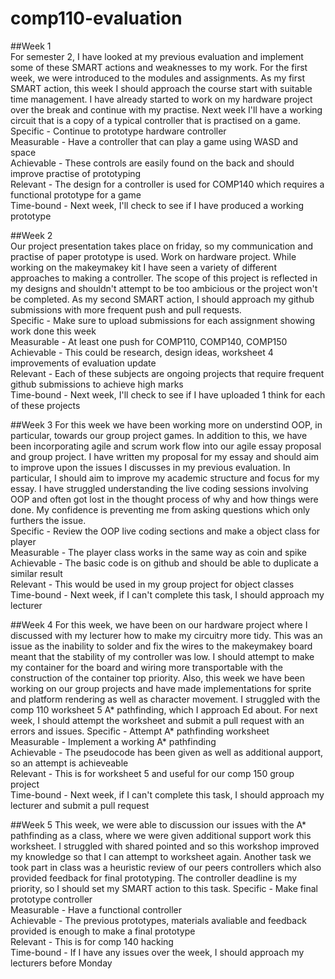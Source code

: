 # comp110-evaluation

##Week 1  
For semester 2, I have looked at my previous evaluation and implement some of these SMART actions and weaknesses to my work. For the first week, we were introduced to the modules and assignments. As my first SMART action, this week I should approach the course start with suitable time management. I have already started to work on my hardware project over the break and continue with my practise. Next week I'll have a working circuit that is a copy of a typical controller that is practised on a game.  
Specific - Continue to prototype hardware controller  
Measurable - Have a controller that can play a game using WASD and space  
Achievable - These controls are easily found on the back and should improve practise of prototyping  
Relevant - The design for a controller is used for COMP140 which requires a functional prototype for a game  
Time-bound - Next week, I'll check to see if I have produced a working prototype  

##Week 2  
Our project presentation takes place on friday, so my communication and practise of paper prototype is used. Work on hardware project. While working on the makeymakey kit I have seen a variety of different approaches to making a controller. The scope of this project is reflected in my designs and shouldn't attempt to be too ambicious or the project won't be completed. As my second SMART action, I should approach my github submissions with more frequent push and pull requests.  
Specific - Make sure to upload submissions for each assignment showing work done this week  
Measurable - At least one push for COMP110, COMP140, COMP150  
Achievable - This could be research, design ideas, worksheet 4 improvements of evaluation update  
Relevant - Each of these subjects are ongoing projects that require frequent github submissions to achieve high marks  
Time-bound - Next week, I'll check to see if I have uploaded 1 think for each of these projects  

##Week 3
For this week we have been working more on understind OOP, in particular, towards our group project games. In addition to this, we have been incorporating agile and scrum work flow into our agile essay proposal and group project. I have written my proposal for my essay and should aim to improve upon the issues I discusses in my previous evaluation. In particular, I should aim to improve my academic structure and focus for my essay. I have struggled understanding the live coding sessions involving OOP and often got lost in the thought process of why and how things were done. My confidence is preventing me from asking questions which only furthers the issue.  
Specific - Review the OOP live coding sections and make a object class for player  
Measurable - The player class works in the same way as coin and spike  
Achievable - The basic code is on github and should be able to duplicate a similar result  
Relevant - This would be used in my group project for object classes  
Time-bound - Next week, if I can't complete this task, I should approach my lecturer    

##Week 4
For this week, we have been on our hardware project where I discussed with my lecturer how to make my circuitry more tidy. This was an issue as the inability to solder and fix the wires to the makeymakey board meant that the stability of my controller was low. I should attempt to make my container for the board and wiring more transportable with the construction of the container top priority. Also, this week we have been working on our group projects and have made implementations for sprite and platform rendering as well as character movement. I struggled with the comp 110 worksheet 5 A* pathfinding, which I approach Ed about. For next week, I should attempt the worksheet and submit a pull request with an errors and issues.
Specific - Attempt A* pathfinding worksheet  
Measurable - Implement a working A* pathfinding  
Achievable - The pseudocode has been given as well as additional aupport, so an attempt is achieveable  
Relevant - This is for worksheet 5 and useful for our comp 150 group project  
Time-bound - Next week, if I can't complete this task, I should approach my lecturer and submit a pull request  

##Week 5
This week, we were able to discussion our issues with the A* pathfinding as a class, where we were given additional support work this worksheet. I struggled with shared pointed and so this workshop improved my knowledge so that I can attempt to worksheet again. Another task we took part in class was a heuristic review of our peers controllers which also provided feedback for final prototyping. The controller deadline is my priority, so I should set my SMART action to this task.
Specific - Make final prototype controller  
Measurable - Have a functional controller  
Achievable - The previous prototypes, materials avaliable and feedback provided is enough to make a final prototype  
Relevant - This is for comp 140 hacking  
Time-bound - If I have any issues over the week, I should approach my lecturers before Monday  
